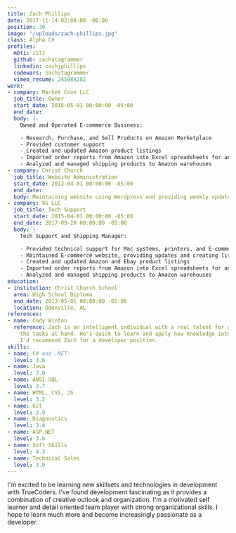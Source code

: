```yaml
---
title: Zach Phillips
date: 2017-11-14 02:04:00 -06:00
position: 30
image: "/uploads/zach-phillips.jpg"
class: Alpha C#
profiles:
  mbti: ISTJ
  github: zachstagrammer
  linkedin: zachjphillips
  codewars: zachstagrammer
  vimeo_resume: 245988282
work:
- company: Market Cove LLC
  job_title: Owner
  start_date: 2015-05-01 00:00:00 -05:00
  end_date: 
  body: |-
    Owned and Operated E-commerce Business:

    - Research, Purchase, and Sell Products on Amazon Marketplace
    - Provided customer support
    - Created and updated Amazon product listings
    - Imported order reports from Amazon into Excel spreadsheets for analysis
    - Analyzed and managed shipping products to Amazon warehouses
- company: Christ Church
  job_title: Website Administration
  start_date: 2012-04-01 00:00:00 -05:00
  end_date: 
  body: Maintaining website using Wordpress and providing weekly updates.
- company: 9G LLC
  job_title: Tech Support
  start_date: 2015-04-01 00:00:00 -05:00
  end_date: 2017-09-29 00:00:00 -05:00
  body: |-
    Tech Support and Shipping Manager:

    - Provided technical support for Mac systems, printers, and E-commerce website
    - Maintained E-commerce website, providing updates and creating listings for new products
    - Created and updated Amazon and Ebay product listings
    - Imported order reports from Amazon into Excel spreadsheets for analysis
    - Analyzed and managed shipping products to Amazon warehouses
education:
- institution: Christ Church School
  area: High School Diploma
  end_date: 2013-05-01 00:00:00 -05:00
  location: Odenville, AL
references:
- name: Cody Winton
  reference: Zach is an intelligent individual with a real talent for accomplishing
    the tasks at hand. He's quick to learn and apply new knowledge into his work flow.
    I'd recommend Zach for a developer position.
skills:
- name: C# and .NET
  level: 3.6
- name: Java
  level: 3.0
- name: ANSI SQL
  level: 3.7
- name: HTML, CSS, JS
  level: 3.2
- name: Git
  level: 3.9
- name: Diagnostics
  level: 3.4
- name: ASP.NET
  level: 3.6
- name: Soft Skills
  level: 4.3
- name: Technical Sales
  level: 3.0
---
```


I'm excited to be learning new skillsets and technologies in development with TrueCoders. I've found development fascinating as it provides a combination of creative outlook and organization. I'm a motivated self learner and detail oriented team player with strong organizational skills. I hope to learn much more and become increasingly passionate as a developer.
